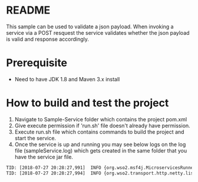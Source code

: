 # README

This sample can be used to validate a json payload. When invoking a service via a POST resquest the service validates whether the json payload is valid and response accordingly.

# Prerequisite
* Need to have JDK 1.8 and Maven 3.x install

# How to build and test the project
1. Navigate to Sample-Service folder which contains the project pom.xml
2. Give execute permission if 'run.sh' file doesn't already have permission.
3. Execute run.sh file which contains commands to build the project and start the service.
4. Once the service is up and running you may see below logs on the log file (sampleService.log) which gets created in the same folder that you have the service jar file.
```sh
TID: [2018-07-27 20:28:27,991]  INFO {org.wso2.msf4j.MicroservicesRunner} -  Microservices server started in 425ms 
TID: [2018-07-27 20:28:27,994]  INFO {org.wso2.transport.http.netty.listener.ServerConnectorBootstrap$HTTPServerConnector} -  HTTP(S) Interface starting on host 0.0.0.0 and port 9090 
```


